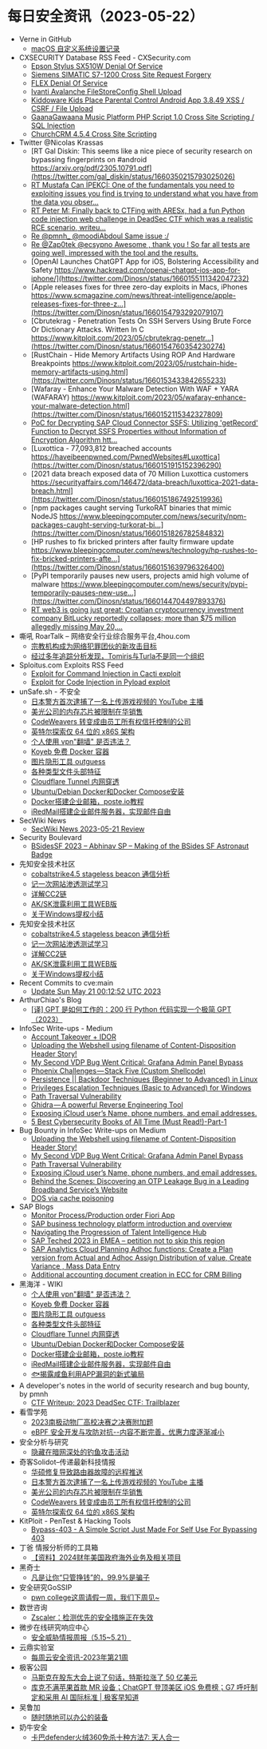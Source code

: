 # 每日安全资讯（2023-05-22）

- Verne in GitHub
  - [macOS 自定义系统设置记录](https://einverne.github.io/post/2023/05/macbook-system-settings.html)
- CXSECURITY Database RSS Feed - CXSecurity.com
  - [Epson Stylus SX510W Denial Of Service](https://cxsecurity.com/issue/WLB-2023050053)
  - [Siemens SIMATIC S7-1200 Cross Site Request Forgery](https://cxsecurity.com/issue/WLB-2023050052)
  - [FLEX Denial Of Service](https://cxsecurity.com/issue/WLB-2023050051)
  - [Ivanti Avalanche FileStoreConfig Shell Upload](https://cxsecurity.com/issue/WLB-2023050050)
  - [Kiddoware Kids Place Parental Control Android App 3.8.49 XSS / CSRF / File Upload](https://cxsecurity.com/issue/WLB-2023050049)
  - [GaanaGawaana Music Platform PHP Script 1.0 Cross Site Scripting / SQL Injection](https://cxsecurity.com/issue/WLB-2023050048)
  - [ChurchCRM 4.5.4 Cross Site Scripting](https://cxsecurity.com/issue/WLB-2023050047)
- Twitter @Nicolas Krassas
  - [RT Gal Diskin: This seems like a nice piece of security research on bypassing fingerprints on #android https://arxiv.org/pdf/2305.10791.pdf](https://twitter.com/gal_diskin/status/1660350215793025026)
  - [RT Mustafa Can İPEKÇİ: One of the fundamentals you need to exploiting issues you find is trying to understand what you have from the data you obser...](https://twitter.com/mcipekci/status/1660346845904683010)
  - [RT Peter M: Finally back to CTFing with ARESx, had a fun Python code injection web challenge in DeadSec CTF which was a realistic RCE scenario, writeu...](https://twitter.com/pmnh_/status/1660272173221552133)
  - [Re @pmnh_ @moodiAbdoul Same issue :/](https://twitter.com/Dinosn/status/1660246940922028032)
  - [Re @Zap0tek @ecsypno Awesome , thank you ! So far all tests are going well, impressed with the tool and the results.](https://twitter.com/Dinosn/status/1660235697985400842)
  - [OpenAI Launches ChatGPT App for iOS, Bolstering Accessibility and Safety https://www.hackread.com/openai-chatgpt-ios-app-for-iphone/](https://twitter.com/Dinosn/status/1660155111342047232)
  - [Apple releases fixes for three zero-day exploits in Macs, iPhones https://www.scmagazine.com/news/threat-intelligence/apple-releases-fixes-for-three-z...](https://twitter.com/Dinosn/status/1660154793292079107)
  - [Cbrutekrag - Penetration Tests On SSH Servers Using Brute Force Or Dictionary Attacks. Written In C https://www.kitploit.com/2023/05/cbrutekrag-penetr...](https://twitter.com/Dinosn/status/1660154760354230274)
  - [RustChain - Hide Memory Artifacts Using ROP And Hardware Breakpoints https://www.kitploit.com/2023/05/rustchain-hide-memory-artifacts-using.html](https://twitter.com/Dinosn/status/1660153433842655233)
  - [Wafaray - Enhance Your Malware Detection With WAF + YARA (WAFARAY) https://www.kitploit.com/2023/05/wafaray-enhance-your-malware-detection.html](https://twitter.com/Dinosn/status/1660152115342327809)
  - [PoC for Decrypting SAP Cloud Connector SSFS: Utilizing 'getRecord' Function to Decrypt SSFS Properties without Information of Encryption Algorithm htt...](https://twitter.com/Dinosn/status/1660152002733539332)
  - [Luxottica - 77,093,812 breached accounts https://haveibeenpwned.com/PwnedWebsites#Luxottica](https://twitter.com/Dinosn/status/1660151915152396290)
  - [2021 data breach exposed data of 70 Million Luxottica customers https://securityaffairs.com/146472/data-breach/luxottica-2021-data-breach.html](https://twitter.com/Dinosn/status/1660151867492519936)
  - [npm packages caught serving TurkoRAT binaries that mimic NodeJS https://www.bleepingcomputer.com/news/security/npm-packages-caught-serving-turkorat-bi...](https://twitter.com/Dinosn/status/1660151826782584832)
  - [HP rushes to fix bricked printers after faulty firmware update https://www.bleepingcomputer.com/news/technology/hp-rushes-to-fix-bricked-printers-afte...](https://twitter.com/Dinosn/status/1660151639796326400)
  - [PyPI temporarily pauses new users, projects amid high volume of malware https://www.bleepingcomputer.com/news/security/pypi-temporarily-pauses-new-use...](https://twitter.com/Dinosn/status/1660144704497893376)
  - [RT web3 is going just great: Croatian cryptocurrency investment company BitLucky reportedly collapses; more than $75 million allegedly missing May 20,...](https://twitter.com/web3isgreat/status/1660081907592200196)
- 嘶吼 RoarTalk – 网络安全行业综合服务平台,4hou.com
  - [宗教机构成为网络犯罪团伙的新攻击目标](https://www.4hou.com/posts/L17W)
  - [经过多年追踪分析发现，Tomiris与Turla不是同一个组织](https://www.4hou.com/posts/kjZY)
- Sploitus.com Exploits RSS Feed
  - [Exploit for Command Injection in Cacti exploit](https://sploitus.com/exploit?id=0A7394BC-AA52-568C-880B-62389379D0E5&utm_source=rss&utm_medium=rss)
  - [Exploit for Code Injection in Pyload exploit](https://sploitus.com/exploit?id=0C8CB90D-B7E8-5891-ACA5-330599B3CCC8&utm_source=rss&utm_medium=rss)
- unSafe.sh - 不安全
  - [日本警方首次逮捕了一名上传游戏视频的 YouTube 主播](https://buaq.net/go-165090.html)
  - [美光公司的内存芯片被限制在华销售](https://buaq.net/go-165091.html)
  - [CodeWeavers 转变成由员工所有权信托控制的公司](https://buaq.net/go-165092.html)
  - [英特尔探索仅 64 位的 x86S 架构](https://buaq.net/go-164989.html)
  - [个人使用 vpn&quot;翻墙&quot; 是否违法？](https://buaq.net/go-164982.html)
  - [Koyeb 免费 Docker 容器](https://buaq.net/go-164983.html)
  - [图片隐形工具 outguess](https://buaq.net/go-164984.html)
  - [各种类型文件头部特征](https://buaq.net/go-164985.html)
  - [Cloudflare Tunnel 内网穿透](https://buaq.net/go-164986.html)
  - [Ubuntu/Debian Docker和Docker Compose安装](https://buaq.net/go-164987.html)
  - [Docker搭建企业邮箱，poste.io教程](https://buaq.net/go-164988.html)
  - [iRedMail搭建企业邮件服务器，实现邮件自由](https://buaq.net/go-165016.html)
- SecWiki News
  - [SecWiki News 2023-05-21 Review](http://www.sec-wiki.com/?2023-05-21)
- Security Boulevard
  - [BSidesSF 2023 – Abhinav SP – Making of the BSides SF Astronaut Badge](https://securityboulevard.com/2023/05/bsidessf-2023-abhinav-sp-making-of-the-bsides-sf-astronaut-badge/)
- 先知安全技术社区
  - [cobaltstrike4.5 stageless beacon 通信分析](https://xz.aliyun.com/t/12546)
  - [记一次网站渗透测试学习](https://xz.aliyun.com/t/12545)
  - [详解CC2链](https://xz.aliyun.com/t/12544)
  - [AK/SK泄露利用工具WEB版](https://xz.aliyun.com/t/12543)
  - [关于Windows提权小结](https://xz.aliyun.com/t/12542)
- 先知安全技术社区
  - [cobaltstrike4.5 stageless beacon 通信分析](https://xz.aliyun.com/t/12546)
  - [记一次网站渗透测试学习](https://xz.aliyun.com/t/12545)
  - [详解CC2链](https://xz.aliyun.com/t/12544)
  - [AK/SK泄露利用工具WEB版](https://xz.aliyun.com/t/12543)
  - [关于Windows提权小结](https://xz.aliyun.com/t/12542)
- Recent Commits to cve:main
  - [Update Sun May 21 00:12:52 UTC 2023](https://github.com/trickest/cve/commit/4122102f6ea48c1875c28542e6b5a983f96df6c6)
- ArthurChiao's Blog
  - [[译] GPT 是如何工作的：200 行 Python 代码实现一个极简 GPT（2023）](https://arthurchiao.github.io/blog/gpt-as-a-finite-state-markov-chain-zh/)
- InfoSec Write-ups - Medium
  - [Account Takeover + IDOR](https://infosecwriteups.com/account-takeover-idor-e2f61a698785?source=rss----7b722bfd1b8d---4)
  - [Uploading the Webshell using filename of Content-Disposition Header Story!](https://infosecwriteups.com/uploading-the-webshell-using-filename-of-content-disposition-header-story-59ba87752311?source=rss----7b722bfd1b8d---4)
  - [My Second VDP Bug Went Critical: Grafana Admin Panel Bypass](https://infosecwriteups.com/my-second-vdp-bug-went-critical-grafana-admin-panel-bypass-a09e4faf1c82?source=rss----7b722bfd1b8d---4)
  - [Phoenix Challenges — Stack Five (Custom Shellcode)](https://infosecwriteups.com/phoenix-challenges-stack-five-custom-shellcode-87a1ff5c1f6c?source=rss----7b722bfd1b8d---4)
  - [Persistence || Backdoor Techniques (Beginner to Advanced) in Linux](https://infosecwriteups.com/persistence-backdoor-techniques-beginner-to-advanced-in-linux-dd7e109ceeb9?source=rss----7b722bfd1b8d---4)
  - [Privileges Escalation Techniques (Basic to Advanced) for Windows](https://infosecwriteups.com/privileges-escalation-techniques-basic-to-advanced-for-windows-245f5e0e733b?source=rss----7b722bfd1b8d---4)
  - [Path Traversal Vulnerability](https://infosecwriteups.com/path-traversal-vulnerability-28d6de8fb5d7?source=rss----7b722bfd1b8d---4)
  - [Ghidra — A powerful Reverse Engineering Tool](https://infosecwriteups.com/ghidra-a-powerful-reverse-engineering-tool-f8ea52a2bfd3?source=rss----7b722bfd1b8d---4)
  - [Exposing iCloud user’s Name, phone numbers, and email addresses.](https://infosecwriteups.com/exposing-icloud-users-name-phone-numbers-and-email-addresses-d1f4a3786092?source=rss----7b722bfd1b8d---4)
  - [5 Best Cybersecurity Books of All Time (Must Read!)-Part-1](https://infosecwriteups.com/5-best-cybersecurity-books-of-all-time-must-read-part-1-aaaff7730c63?source=rss----7b722bfd1b8d---4)
- Bug Bounty in InfoSec Write-ups on Medium
  - [Uploading the Webshell using filename of Content-Disposition Header Story!](https://infosecwriteups.com/uploading-the-webshell-using-filename-of-content-disposition-header-story-59ba87752311?source=rss----7b722bfd1b8d--bug_bounty)
  - [My Second VDP Bug Went Critical: Grafana Admin Panel Bypass](https://infosecwriteups.com/my-second-vdp-bug-went-critical-grafana-admin-panel-bypass-a09e4faf1c82?source=rss----7b722bfd1b8d--bug_bounty)
  - [Path Traversal Vulnerability](https://infosecwriteups.com/path-traversal-vulnerability-28d6de8fb5d7?source=rss----7b722bfd1b8d--bug_bounty)
  - [Exposing iCloud user’s Name, phone numbers, and email addresses.](https://infosecwriteups.com/exposing-icloud-users-name-phone-numbers-and-email-addresses-d1f4a3786092?source=rss----7b722bfd1b8d--bug_bounty)
  - [Behind the Scenes: Discovering an OTP Leakage Bug in a Leading Broadband Service’s Website](https://infosecwriteups.com/behind-the-scenes-discovering-an-otp-leakage-bug-in-a-leading-broadband-services-website-480e0440394e?source=rss----7b722bfd1b8d--bug_bounty)
  - [DOS via cache poisoning](https://infosecwriteups.com/dos-via-cache-poisoning-38f3a87f997c?source=rss----7b722bfd1b8d--bug_bounty)
- SAP Blogs
  - [Monitor Process/Production order Fiori App](https://blogs.sap.com/2023/05/21/monitor-process-production-order-fiori-app/)
  - [SAP business technology platform introduction and overview](https://blogs.sap.com/2023/05/21/sap-business-technology-platform-introduction-and-overview/)
  - [Navigating the Progression of Talent Intelligence Hub](https://blogs.sap.com/2023/05/21/navigating-the-progression-of-talent-intelligence-hub/)
  - [SAP Teched 2023 in EMEA – petition not to skip this region](https://blogs.sap.com/2023/05/21/sap-teched-2023-in-emea-petition-not-to-skip-this-region/)
  - [SAP Analytics Cloud Planning Adhoc functions: Create a Plan version from Actual  and Adhoc Assign Distribution of value, Create Variance , Mass Data Entry](https://blogs.sap.com/2023/05/21/sap-analytics-cloud-planning-adhoc-functions-create-a-plan-version-from-actual-and-adhoc-assign-distribution-of-value-create-variance-mass-data-entry/)
  - [Additional accounting document creation in ECC for CRM Billing](https://blogs.sap.com/2023/05/21/additional-accounting-document-creation-in-ecc-for-crm-billing/)
- 黑海洋 - WIKI
  - [个人使用 vpn&quot;翻墙&quot; 是否违法？](https://blog.upx8.com/3574)
  - [Koyeb 免费 Docker 容器](https://blog.upx8.com/3573)
  - [图片隐形工具 outguess](https://blog.upx8.com/3572)
  - [各种类型文件头部特征](https://blog.upx8.com/3571)
  - [Cloudflare Tunnel 内网穿透](https://blog.upx8.com/3570)
  - [Ubuntu/Debian Docker和Docker Compose安装](https://blog.upx8.com/3569)
  - [Docker搭建企业邮箱，poste.io教程](https://blog.upx8.com/3568)
  - [iRedMail搭建企业邮件服务器，实现邮件自由](https://blog.upx8.com/3567)
  - [🐟揭露咸鱼利用APP漏洞的新式骗局](https://blog.upx8.com/3565)
- A developer's notes in the world of security research and bug bounty, by pmnh
  - [CTF Writeup: 2023 DeadSec CTF: Trailblazer](https://www.pmnh.site/post/ctf-deadsec-2023-trailblazer/)
- 看雪学苑
  - [2023南极动物厂高校决赛之决赛附加题](https://mp.weixin.qq.com/s?__biz=MjM5NTc2MDYxMw==&mid=2458504809&idx=1&sn=6fd2aa2bbcf40f24244dd56569bdf82b&chksm=b18efee386f977f540bf33ef1a7daab021805eae61709adb391e364886a7a5a5cf78151d5d01&scene=58&subscene=0#rd)
  - [eBPF 安全开发与攻防对抗--内容不断完善，优惠力度逐渐减小](https://mp.weixin.qq.com/s?__biz=MjM5NTc2MDYxMw==&mid=2458504809&idx=2&sn=965000c9083a31429b324653adcbb284&chksm=b18efee386f977f5bf6ab134352123844ea6d63702306196b100f72fc9661870d97ea3d706c8&scene=58&subscene=0#rd)
- 安全分析与研究
  - [隐藏在暗网深处的钓鱼攻击活动](https://mp.weixin.qq.com/s?__biz=MzA4ODEyODA3MQ==&mid=2247487684&idx=1&sn=50cab455c6928b10fb23b694c4868595&chksm=902fbfeca75836fa660ff8a13222709cbf6796fe4d949b99e7281f0acbf0dec0f6706db1c12c&scene=58&subscene=0#rd)
- 奇客Solidot–传递最新科技情报
  - [华硕修复导致路由器故障的远程推送](https://www.solidot.org/story?sid=75016)
  - [日本警方首次逮捕了一名上传游戏视频的 YouTube 主播](https://www.solidot.org/story?sid=75015)
  - [美光公司的内存芯片被限制在华销售](https://www.solidot.org/story?sid=75014)
  - [CodeWeavers 转变成由员工所有权信托控制的公司](https://www.solidot.org/story?sid=75013)
  - [英特尔探索仅 64 位的 x86S 架构](https://www.solidot.org/story?sid=75012)
- KitPloit - PenTest & Hacking Tools
  - [Bypass-403 - A Simple Script Just Made For Self Use For Bypassing 403](https://www.kitploit.com/2023/05/bypass-403-simple-script-just-made-for.html)
- 丁爸 情报分析师的工具箱
  - [【资料】2024财年美国政府海外业务及相关项目](https://mp.weixin.qq.com/s?__biz=MzI2MTE0NTE3Mw==&mid=2651136465&idx=1&sn=c7f163f9a976a537d10ca0355d1be589&chksm=f1af56ebc6d8dffde61b80b88e11d86663dee05884fac79aa265c666340ca03fc92e33ff2707&scene=58&subscene=0#rd)
- 黑奇士
  - [凡是让你“只管挣钱”的，99.9%是骗子](https://mp.weixin.qq.com/s?__biz=MzI5ODYwNTE4Nw==&mid=2247487620&idx=1&sn=48c71a2584b9a3bc9d46b472daecc1c5&chksm=eca21f68dbd5967e88375ccc9f3134f2de9297c295c383995a853802620ba91d1058a91c176e&scene=58&subscene=0#rd)
- 安全研究GoSSIP
  - [pwn college这周请假一周，我们下周见~](https://mp.weixin.qq.com/s?__biz=Mzg5ODUxMzg0Ng==&mid=2247495266&idx=1&sn=f646ffcf457a94cea5ca3e3bad1e79fc&chksm=c063c0bbf71449ade71278004eb98797d7aaa0a15502bc898acbc8660dae792686040613856f&scene=58&subscene=0#rd)
- 数世咨询
  - [Zscaler：检测优先的安全措施正在失效](https://mp.weixin.qq.com/s?__biz=MzkxNzA3MTgyNg==&mid=2247498158&idx=1&sn=d8061a424107c4d0c463a68ea1df9b59&chksm=c1448b13f6330205f12b2cf3642a7c127d5e2ba7a0912ccbdcbe5c9a57f5556759701aa14d7c&scene=58&subscene=0#rd)
- 微步在线研究响应中心
  - [安全威胁情报周报（5.15~5.21）](https://mp.weixin.qq.com/s?__biz=Mzg5MTc3ODY4Mw==&mid=2247501800&idx=1&sn=fc7031a6b9519b24051d575fb0b7dc9b&chksm=cfcaa4fcf8bd2deaa1655f33db0d96330a8a840b19e7731ed6e2dc9bb57b71a58f147af97c81&scene=58&subscene=0#rd)
- 云鼎实验室
  - [每周云安全资讯-2023年第21周](https://mp.weixin.qq.com/s?__biz=MzU3ODAyMjg4OQ==&mid=2247494957&idx=1&sn=9863457bebeac48949fa413ea9b84724&chksm=fd7911abca0e98bd64090d10ae7cbc646eaa4973d9c243bcfcc8592906af9382c756ef070500&scene=58&subscene=0#rd)
- 极客公园
  - [马斯克在股东大会上说了句话，特斯拉涨了 50 亿美元](https://mp.weixin.qq.com/s?__biz=MTMwNDMwODQ0MQ==&mid=2652992924&idx=1&sn=6380e131a930caa795e2bee0fdee538b&chksm=7e54082a4923813ce6b70a79d63d55d5451c39b0262e00afa066ed75bf0dd54bffd463473af5&scene=58&subscene=0#rd)
  - [库克不满苹果首款 MR 设备；ChatGPT 登顶美区 iOS 免费榜；G7 呼吁制定和采用 AI 国际标准 | 极客早知道](https://mp.weixin.qq.com/s?__biz=MTMwNDMwODQ0MQ==&mid=2652992923&idx=1&sn=335ee13255410f5d1f5d1a3c9a2709dd&chksm=7e54082d4923813b8a1fcc8f134c68f21dd8951282c2bdcafb7fe6090cb6e42fde869472bd37&scene=58&subscene=0#rd)
- 吴鲁加
  - [随时随地可以办公的装备](https://mp.weixin.qq.com/s?__biz=Mzg5NDY4ODM1MA==&mid=2247484421&idx=1&sn=6c73b22ff624998e3029fa6e668072ee&chksm=c01a8934f76d0022f32d8a19d2adef29df468f4ab0eeb7d491992ae348ec83cb1759561a688e&scene=58&subscene=0#rd)
- 奶牛安全
  - [卡巴defender火绒360免杀十种方法7: 天人合一](https://mp.weixin.qq.com/s?__biz=MzU4NjY0NTExNA==&mid=2247489465&idx=1&sn=d17b557fa9a3e5490297c7ca6626bf63&chksm=fdf97cacca8ef5badccea70eda5372d91d9d2f78b2e2ee343b1b73cc118e9d589fa24abd4079&scene=58&subscene=0#rd)
